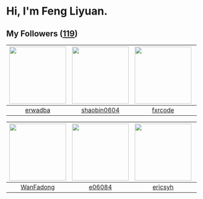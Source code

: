 # Hi, I'm Feng Liyuan.

## My Followers ([119](https://github.com/SunRunAway?tab=followers))

| <img src="https://avatars.githubusercontent.com/u/43768654?v=4" width="150" height="150" /> | <img src="https://avatars.githubusercontent.com/u/10383?v=4" width="150" height="150" /> | <img src="https://avatars.githubusercontent.com/u/13307594?v=4" width="150" height="150" /> | <img src="https://avatars.githubusercontent.com/u/16703333?v=4" width="150" height="150" /> |
| :-----------------------------------------------------------------------------------------: | :--------------------------------------------------------------------------------------: | :-----------------------------------------------------------------------------------------: | :-----------------------------------------------------------------------------------------: |
|                            [erwadba](https://github.com/erwadba)                            |                       [shaobin0604](https://github.com/shaobin0604)                      |                            [fxrcode](https://github.com/fxrcode)                            |                        [YangJianFei](https://github.com/YangJianFei)                        |

| <img src="https://avatars.githubusercontent.com/u/10414494?v=4" width="150" height="150" /> | <img src="https://avatars.githubusercontent.com/u/24450527?v=4" width="150" height="150" /> | <img src="https://avatars.githubusercontent.com/u/10498732?v=4" width="150" height="150" /> | <img src="https://avatars.githubusercontent.com/u/3293915?v=4" width="150" height="150" /> |
| :-----------------------------------------------------------------------------------------: | :-----------------------------------------------------------------------------------------: | :-----------------------------------------------------------------------------------------: | :----------------------------------------------------------------------------------------: |
|                          [WanFadong](https://github.com/WanFadong)                          |                             [e06084](https://github.com/e06084)                             |                            [ericsyh](https://github.com/ericsyh)                            |                         [fancyfrees](https://github.com/fancyfrees)                        |